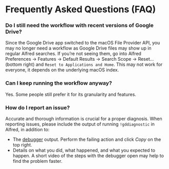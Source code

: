 # Frequently Asked Questions (FAQ)

### Do I still need the workflow with recent versions of Google Drive?

Since the Google Drive app switched to the macOS File Provider API, you may no longer need a workflow as Google Drive files may show up in regular Alfred searches. If you’re not seeing them, go into Alfred Preferences → Features → Default Results → Search Scope → Reset… (bottom right) and `Reset to Applications and Home`. This may not work for everyone, it depends on the underlying macOS index.

### Can I keep running the workflow anyway?

Yes. Some people still prefer it for its granularity and features.

### How do I report an issue?

Accurate and thorough information is crucial for a proper diagnosis. When reporting issues, please include the output of running `!gddiagnostic` in Alfred, in addition to:

* The [debugger](https://www.alfredapp.com/help/workflows/advanced/debugger/) output. Perform the failing action and click *Copy* on the top right.
* Details on what you did, what happened, and what you expected to happen. A short video of the steps with the debugger open may help to find the problem faster.